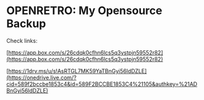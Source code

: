 OPENRETRO: My Opensource Backup
===============================

Check links:

[https://app.box.com/s/26cdqk0cfhn6lcs5q3ystpjn59552r82](https://app.box.com/s/26cdqk0cfhn6lcs5q3ystpjn59552r82)
 
[https://1drv.ms/u/s!AsRTGL7MK59YaTBnGyi56ldDZLE](https://onedrive.live.com/?cid=589f2bccbe1853c4&id=589F2BCCBE1853C4%21105&authkey=%21ADBnGyi56ldDZLE) 
